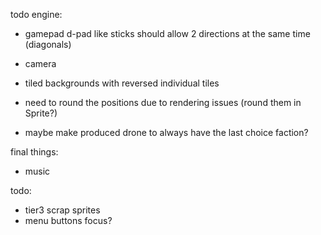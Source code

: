 todo engine:
- gamepad d-pad like sticks should allow 2 directions at the same time (diagonals)
- camera
- tiled backgrounds with reversed individual tiles
- need to round the positions due to rendering issues (round them in Sprite?)

- maybe make produced drone to always have the last choice faction?

final things:
- music

todo:
- tier3 scrap sprites
- menu buttons focus?
